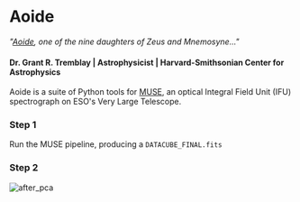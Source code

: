 # Aoide

*"[Aoide](https://en.wikipedia.org/wiki/Aoide),
one of the nine daughters of Zeus and Mnemosyne..."*

#### Dr. Grant R. Tremblay | Astrophysicist | Harvard-Smithsonian Center for Astrophysics


Aoide is a suite of Python tools for [MUSE](https://www.eso.org/sci/facilities/develop/instruments/muse.html),
an optical Integral Field Unit (IFU) spectrograph on ESO's Very Large Telescope.


### Step 1

Run the MUSE pipeline, producing a `DATACUBE_FINAL.fits`


### Step 2


![after_pca](misc/after_pca)


